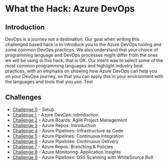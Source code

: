 # What the Hack: Azure DevOps

## Introduction

DevOps is a journey not a destination. Our goal when writing this challenged based hack is to introduce you to the Azure DevOps tooling and some common DevOps practices. We also understand that your choice of programming language and DevOps processes might differ from the ones we will be using in this hack, that is OK. Our intent was to select some of the most common programming languages and highlight industry best practices, with an emphasis on showing how Azure DevOps can help you on your DevOps journey, so that you can apply this in your environment with the languages and tools that you use. Test

## Challenges
 - [Challenge 0](./Student/Guides/challenge00.md) - Setup
 - [Challenge 1](./Student/Guides/challenge01.md) - Azure DevOps: Introduction
 - [Challenge 2](./Student/Guides/challenge02.md) - Azure Boards: Agile Project Management
 - [Challenge 3](./Student/Guides/challenge03.md) - Azure Repos: Introduction
 - [Challenge 4](./Student/Guides/challenge04.md) - Azure Pipelines: Infrastructure as Code
 - [Challenge 5](./Student/Guides/challenge05.md) - Azure Pipelines: Continuous Integration
 - [Challenge 6](./Student/Guides/challenge06.md) - Azure Pipelines: Continuous Delivery
 - [Challenge 7](./Student/Guides/challenge07.md) - Azure Repos: Branching & Policies
 - [Challenge 8](./Student/Guides/challenge08.md) - Azure Monitoring: Application Insights 
 - [Challenge 9](./Student/Guides/challenge09.md) - Azure Pipelines: OSS Scanning with WhiteSource Bolt

